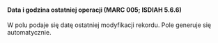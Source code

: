 #### Data i godzina ostatniej operacji **(MARC 005; ISDIAH 5.6.6)**

W polu podaje się datę ostatniej modyfikacji rekordu. Pole generuje się automatycznie.